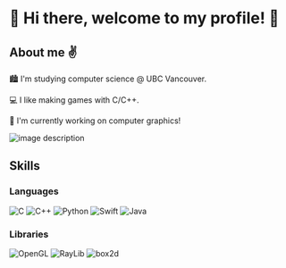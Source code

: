 # 👋 Hi there, welcome to my profile! 👋

## About me ✌️

🏙 I'm studying computer science @ UBC Vancouver.

💻 I like making games with C/C++.

🌟 I'm currently working on computer graphics!

![image description](koopaEngineDemo1Trim3.gif)

## Skills

### Languages

![C](https://img.shields.io/badge/C-00599C?style=for-the-badge&logo=c&logoColor=white)
![C++](https://img.shields.io/badge/C%2B%2B-00599C?style=for-the-badge&logo=c%2B%2B&logoColor=white)
![Python](https://img.shields.io/badge/Python-3776AB?style=for-the-badge&logo=python&logoColor=white)
![Swift](https://img.shields.io/badge/swift-F54A2A?style=for-the-badge&logo=swift&logoColor=white)
![Java](https://img.shields.io/badge/java-%23ED8B00.svg?style=for-the-badge&logo=openjdk&logoColor=white)

### Libraries

![OpenGL](https://img.shields.io/badge/OpenGL-%23FFFFFF.svg?style=for-the-badge&logo=opengl)
![RayLib](https://img.shields.io/badge/RAYLIB-F5F5F5.svg?style=for-the-badge&logo=raylib&logoColor=black)
![box2d](https://img.shields.io/badge/box2d-0092EB.svg?style=for-the-badge&logo=box2d&logoColor=black)


 
